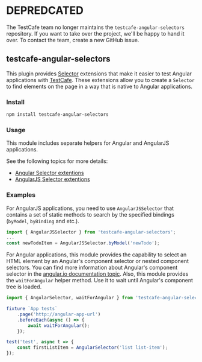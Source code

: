 # DEPREDCATED
The TestCafe team no longer maintains the `testcafe-angular-selectors` repository. If you want to take over the project, we'll be happy to hand it over. To contact the team, create a new GitHub issue.

## testcafe-angular-selectors

This plugin provides [Selector](https://devexpress.github.io/testcafe/documentation/test-api/selecting-page-elements/selectors.html) extensions that make it easier to test Angular applications with [TestCafe](https://github.com/DevExpress/testcafe/).
These extensions allow you to create a `Selector` to find elements on the page in a way that is native to Angular applications.

### Install

```sh
npm install testcafe-angular-selectors
```

### Usage

This module includes separate helpers for Angular and AngularJS applications.

See the following topics for more details:

* [Angular Selector extentions](./angular-selector.md)
* [AngularJS Selector extentions](./angularJS-selector.md)

### Examples

For AngularJS applications, you need to use `AngularJSSelector` that contains a set of static methods to search by the specified bindings (`byModel`, `byBinding` and etc.).

```js
import { AngularJSSelector } from 'testcafe-angular-selectors';
...
const newTodoItem = AngularJSSelector.byModel('newTodo');
```

For Angular applications, this module provides the capability to select an HTML element by an Angular's component selector or nested component selectors.
You can find more information about Angular's component selector in the [angular.io documentation topic](https://angular.io/api/core/Component).
Also, this module provides the `waitForAngular` helper method. Use it to wait until Angular's component tree is loaded.

```js
import { AngularSelector, waitForAngular } from 'testcafe-angular-selectors';

fixture `App tests`
    .page('http://angular-app-url')
    .beforeEach(async () => {
        await waitForAngular();
    });

test('test', async t => {
    const firstListItem = AngularSelector('list list-item');
});
```
